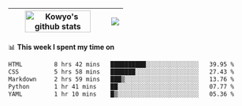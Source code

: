 | <a href="https://github.com/anuraghazra/github-readme-stats"><img width="85%" src="https://github-readme-stats.vercel.app/api?username=kowyo&show_icons=true&hide_border=true&theme=transparent" alt="Kowyo's github stats" /></a> | <a href="https://github.com/anuraghazra/github-readme-stats"><img align="center" src="https://github-readme-stats.vercel.app/api/top-langs/?username=kowyo&exclude_repo=Engineering-Competition-Robot,mobile-robot&hide=c,assembly,shaderlab,hlsl,mathematica,cmake&layout=compact&hide_border=true&theme=transparent" /></a> |
| ------------- | ------------- |

📊 **This week I spent my time on**
<!--START_SECTION:waka-->

```txt
HTML         8 hrs 42 mins   ██████████░░░░░░░░░░░░░░░   39.95 %
CSS          5 hrs 58 mins   ███████░░░░░░░░░░░░░░░░░░   27.43 %
Markdown     2 hrs 59 mins   ███▒░░░░░░░░░░░░░░░░░░░░░   13.76 %
Python       1 hr 41 mins    ██░░░░░░░░░░░░░░░░░░░░░░░   07.77 %
YAML         1 hr 10 mins    █▒░░░░░░░░░░░░░░░░░░░░░░░   05.36 %
```

<!--END_SECTION:waka-->
